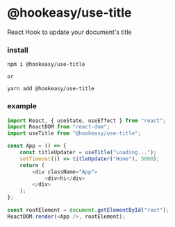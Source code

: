 # @hookeasy/use-title

React Hook to update your document's title

### install
```
npm i @hookeasy/use-title

or

yarn add @hookeasy/use-title
```

### example

```javascript
import React, { useState, useEffect } from "react";
import ReactDOM from "react-dom";
import useTitle from "@hookeasy/use-title";

const App = () => {
    const titleUpdater = useTitle("Loading...");
    setTimeout(() => titleUpdater("Home"), 5000);
    return (
        <div className="App">
            <div>hi</div>
        </div>
    );
};

const rootElement = document.getElementById("root");
ReactDOM.render(<App />, rootElement);
```